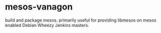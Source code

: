 mesos-vanagon
===
build and package mesos.  primarily useful for providing libmesos on mesos
enabled Debian Wheezy Jenkins masters.

